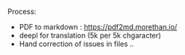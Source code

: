 Process:

- PDF to markdown : https://pdf2md.morethan.io/
- deepl for translation (5k per 5k chgaracter)
- Hand correction of issues in files ..

